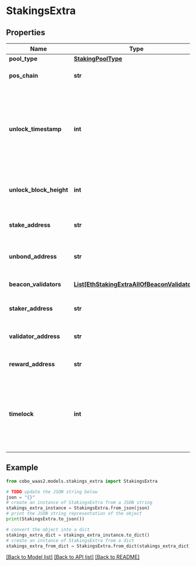 # StakingsExtra


## Properties

Name | Type | Description | Notes
------------ | ------------- | ------------- | -------------
**pool_type** | [**StakingPoolType**](StakingPoolType.md) |  | 
**pos_chain** | **str** | The Proof-of-Stake (PoS) chain. | 
**unlock_timestamp** | **int** | The estimated time when the bitcoins will be unlocked, in Unix timestamp format, measured in milliseconds. | [optional] 
**unlock_block_height** | **int** | The block height at which the bitcoins will be unlocked. | [optional] 
**stake_address** | **str** | The address receiving the staked bitcoins. | [optional] 
**unbond_address** | **str** | The address receiving the unlocked bitcoins. | [optional] 
**beacon_validators** | [**List[EthStakingExtraAllOfBeaconValidators]**](EthStakingExtraAllOfBeaconValidators.md) | The list of validator information. | [optional] 
**staker_address** | **str** | The staker bitcoin address. | 
**validator_address** | **str** | The validator evm address. | 
**reward_address** | **str** | The reward evm address. | 
**timelock** | **int** | The Unix timestamp (in seconds) when the staking position will be unlocked and available for withdrawal. | 

## Example

```python
from cobo_waas2.models.stakings_extra import StakingsExtra

# TODO update the JSON string below
json = "{}"
# create an instance of StakingsExtra from a JSON string
stakings_extra_instance = StakingsExtra.from_json(json)
# print the JSON string representation of the object
print(StakingsExtra.to_json())

# convert the object into a dict
stakings_extra_dict = stakings_extra_instance.to_dict()
# create an instance of StakingsExtra from a dict
stakings_extra_from_dict = StakingsExtra.from_dict(stakings_extra_dict)
```
[[Back to Model list]](../README.md#documentation-for-models) [[Back to API list]](../README.md#documentation-for-api-endpoints) [[Back to README]](../README.md)


